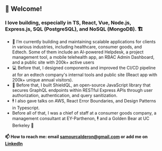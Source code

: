 ## 👋 Welcome!

### I love building, especially in TS, React, Vue, Node.js, Express.js, SQL (PostgreSQL), and NoSQL (MongoDB). 🏗️

- 👷 I’m currently building and maintaining scalable applications for clients in various industries, including healthcare, consumer goods, and Edtech. Some of them include an AI-powered Helpdesk, a project management tool, a mobile telehealth app, an RBAC Admin Dashboard, and a public site with 200k+ active users
- 💻 Before that, I designed components and improved the CI/CD pipeline at for an edtech company's internal tools and public site (React app with 200k+ unique annual visitors).
- 🔐 Before that, I built ShieldQL, an open-source JavaScript library that secures GraphQL endpoints within RESTful Express APIs through user authorization, authentication, and query sanitization.
- 🕴️ I also gave talks on AWS, React Error Boundaries, and Design Patterns in Typescript.
- Before all of that, I was a chief of staff at a consumer goods company, a management consultant at EY-Parthenon, 🕴️ and a Golden Bear at UC Berkeley 🐻

#### 📫 How to reach me: email samourcalderon@gmail.com or add me on [LinkedIn](https://www.linkedin.com/in/rodrigosamourcalderon/)

<!---
rscalderon/rscalderon is a ✨ special ✨ repository because its `README.md` (this file) appears on your GitHub profile.
You can click the Preview link to take a look at your changes.
--->
